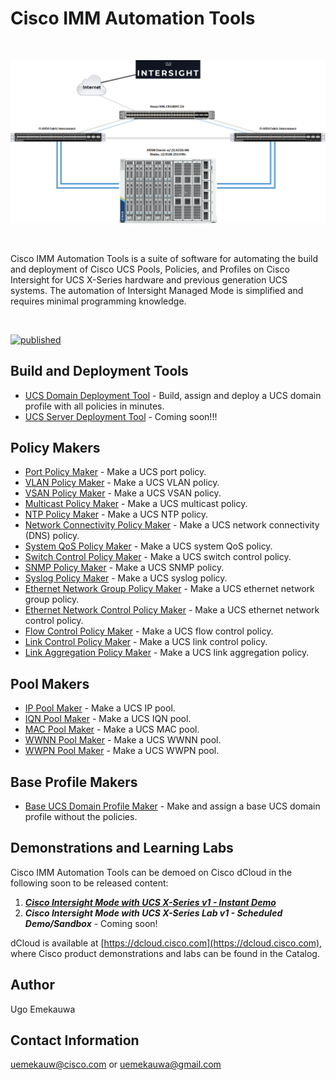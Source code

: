 # Cisco IMM Automation Tools

<br>
<p align="center">
  <img alt="Cisco UCS X-Series Topology Image" title="Cisco UCS X-Series Topology" src="./src/assets/Cisco_UCS_X-Series_Topology.png">
</p>  
<br>
<p>
  Cisco IMM Automation Tools is a suite of software for automating the build and deployment of Cisco UCS Pools, Policies, and Profiles on Cisco Intersight for UCS X-Series hardware and previous generation UCS systems. The automation of Intersight Managed Mode is simplified and requires minimal programming knowledge.
</p>
<br>

[![published](https://static.production.devnetcloud.com/codeexchange/assets/images/devnet-published.svg)](https://developer.cisco.com/codeexchange/github/repo/ugo-emekauwa/cisco-imm-automation-tools)

## Build and Deployment Tools
- [UCS Domain Deployment Tool](./src/deployment_tools/ucs_domain_deployment_tool) - Build, assign and deploy a UCS domain profile with all policies in minutes.
- [UCS Server Deployment Tool](./src/deployment_tools/ucs_server_deployment_tool) - Coming soon!!!

## Policy Makers
- [Port Policy Maker](./src/policy_makers/port_policy_maker) - Make a UCS port policy.
- [VLAN Policy Maker](./src/policy_makers/vlan_policy_maker) - Make a UCS VLAN policy.
- [VSAN Policy Maker](./src/policy_makers/vsan_policy_maker) - Make a UCS VSAN policy.
- [Multicast Policy Maker](./src/policy_makers/multicast_policy_maker) - Make a UCS multicast policy.
- [NTP Policy Maker](./src/policy_makers/ntp_policy_maker) - Make a UCS NTP policy.
- [Network Connectivity Policy Maker](./src/policy_makers/network_connectivity_policy_maker) - Make a UCS network connectivity (DNS) policy.
- [System QoS Policy Maker](./src/policy_makers/system_qos_policy_maker) - Make a UCS system QoS policy.
- [Switch Control Policy Maker](./src/policy_makers/switch_control_policy_maker) - Make a UCS switch control policy.
- [SNMP Policy Maker](./src/policy_makers/snmp_policy_maker) - Make a UCS SNMP policy.
- [Syslog Policy Maker](./src/policy_makers/syslog_policy_maker) - Make a UCS syslog policy.
- [Ethernet Network Group Policy Maker](./src/policy_makers/ethernet_network_group_policy_maker) - Make a UCS ethernet network group policy.
- [Ethernet Network Control Policy Maker](./src/policy_makers/ethernet_network_control_policy_maker) - Make a UCS ethernet network control policy.
- [Flow Control Policy Maker](./src/policy_makers/flow_control_policy_maker) - Make a UCS flow control policy.
- [Link Control Policy Maker](./src/policy_makers/link_control_policy_maker) - Make a UCS link control policy.
- [Link Aggregation Policy Maker](./src/policy_makers/link_aggregation_policy_maker) - Make a UCS link aggregation policy.

## Pool Makers
- [IP Pool Maker](./src/pool_makers/ip_pool_maker) - Make a UCS IP pool.
- [IQN Pool Maker](./src/pool_makers/iqn_pool_maker) - Make a UCS IQN pool.
- [MAC Pool Maker](./src/pool_makers/mac_pool_maker) - Make a UCS MAC pool.
- [WWNN Pool Maker](./src/pool_makers/wwnn_pool_maker) - Make a UCS WWNN pool.
- [WWPN Pool Maker](./src/pool_makers/wwpn_pool_maker) - Make a UCS WWPN pool.

## Base Profile Makers
- [Base UCS Domain Profile Maker](./src/profile_makers/ucs_domain_profile_maker) - Make and assign a base UCS domain profile without the policies.

## Demonstrations and Learning Labs
Cisco IMM Automation Tools can be demoed on Cisco dCloud in the following soon to be released content:

1. [**_Cisco Intersight Mode with UCS X-Series v1 - Instant Demo_**](https://dcloud2-rtp.cisco.com/content/instantdemo/cisco-intersight-mode-with-ucs-x-series-v1-instant-demo-2)
2. **_Cisco Intersight Mode with UCS X-Series Lab v1 - Scheduled Demo/Sandbox_** - Coming soon!

dCloud is available at [https://dcloud.cisco.com](https://dcloud.cisco.com), where Cisco product demonstrations and labs can be found in the Catalog.

## Author
Ugo Emekauwa

## Contact Information
uemekauw@cisco.com or uemekauwa@gmail.com
